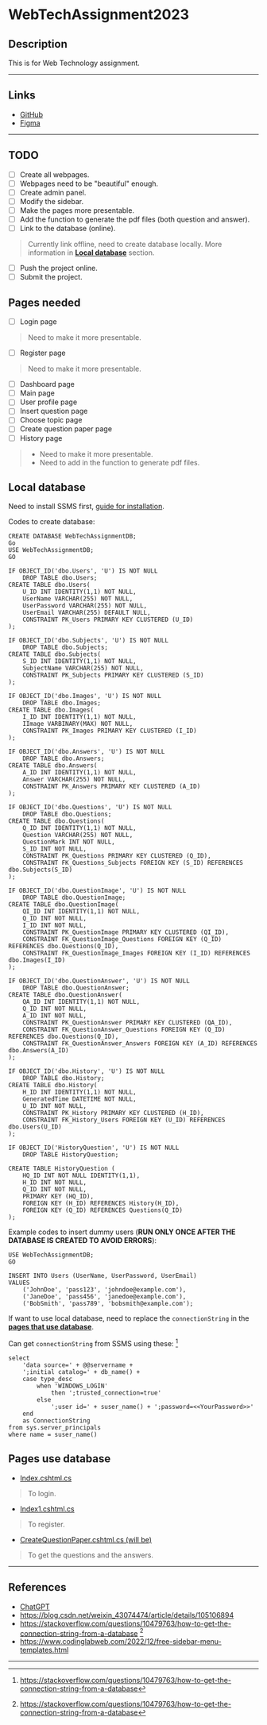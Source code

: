 # **WebTechAssignment2023**

## **Description**

This is for Web Technology assignment.

---

## **Links**

* [GitHub](https://github.com/BCS21090011/WebTechAssignment2023.git)
* [Figma](https://www.figma.com/file/0grXPVhB7sIiSKGHO9Q1H9/Untitled?node-id=15%3A3&t=pVewqGUSb8sBxukY-1)

---

## **TODO**

* [ ] Create all webpages.
* [ ] Webpages need to be "beautiful" enough.
* [ ] Create admin panel.
* [ ] Modify the sidebar.
* [ ] Make the pages more presentable.
* [ ] Add the function to generate the pdf files (both question and answer).
* [ ] Link to the database (online).
> Currently link offline, need to create database locally. More information in [**Local database**](#Local-database) section.
* [ ] Push the project online.
* [ ] Submit the project.

## **Pages needed**

* [ ] Login page
> Need to make it more presentable.
* [ ] Register page
> Need to make it more presentable.
* [ ] Dashboard page
* [ ] Main page
* [ ] User profile page
* [ ] Insert question page
* [ ] Choose topic page
* [ ] Create question paper page
* [ ] History page
> * Need to make it more presentable.
> * Need to add in the function to generate pdf files.
  
## **Local database**

Need to install SSMS first, [guide for installation](https://blog.csdn.net/weixin_43074474/article/details/105106894).

Codes to create database:

```MSSQL
CREATE DATABASE WebTechAssignmentDB;
Go
USE WebTechAssignmentDB;
GO

IF OBJECT_ID('dbo.Users', 'U') IS NOT NULL
    DROP TABLE dbo.Users;
CREATE TABLE dbo.Users(
    U_ID INT IDENTITY(1,1) NOT NULL,
    UserName VARCHAR(255) NOT NULL,
    UserPassword VARCHAR(255) NOT NULL,
    UserEmail VARCHAR(255) DEFAULT NULL,
    CONSTRAINT PK_Users PRIMARY KEY CLUSTERED (U_ID)
);

IF OBJECT_ID('dbo.Subjects', 'U') IS NOT NULL
    DROP TABLE dbo.Subjects;
CREATE TABLE dbo.Subjects(
    S_ID INT IDENTITY(1,1) NOT NULL,
    SubjectName VARCHAR(255) NOT NULL,
    CONSTRAINT PK_Subjects PRIMARY KEY CLUSTERED (S_ID)
);

IF OBJECT_ID('dbo.Images', 'U') IS NOT NULL
    DROP TABLE dbo.Images;
CREATE TABLE dbo.Images(
    I_ID INT IDENTITY(1,1) NOT NULL,
    IImage VARBINARY(MAX) NOT NULL,
    CONSTRAINT PK_Images PRIMARY KEY CLUSTERED (I_ID)
);

IF OBJECT_ID('dbo.Answers', 'U') IS NOT NULL
    DROP TABLE dbo.Answers;
CREATE TABLE dbo.Answers(
    A_ID INT IDENTITY(1,1) NOT NULL,
    Answer VARCHAR(255) NOT NULL,
    CONSTRAINT PK_Answers PRIMARY KEY CLUSTERED (A_ID)
);

IF OBJECT_ID('dbo.Questions', 'U') IS NOT NULL
    DROP TABLE dbo.Questions;
CREATE TABLE dbo.Questions(
    Q_ID INT IDENTITY(1,1) NOT NULL,
    Question VARCHAR(255) NOT NULL,
    QuestionMark INT NOT NULL,
    S_ID INT NOT NULL,
    CONSTRAINT PK_Questions PRIMARY KEY CLUSTERED (Q_ID),
    CONSTRAINT FK_Questions_Subjects FOREIGN KEY (S_ID) REFERENCES dbo.Subjects(S_ID)
);

IF OBJECT_ID('dbo.QuestionImage', 'U') IS NOT NULL
    DROP TABLE dbo.QuestionImage;
CREATE TABLE dbo.QuestionImage(
    QI_ID INT IDENTITY(1,1) NOT NULL,
    Q_ID INT NOT NULL,
    I_ID INT NOT NULL,
    CONSTRAINT PK_QuestionImage PRIMARY KEY CLUSTERED (QI_ID),
    CONSTRAINT FK_QuestionImage_Questions FOREIGN KEY (Q_ID) REFERENCES dbo.Questions(Q_ID),
    CONSTRAINT FK_QuestionImage_Images FOREIGN KEY (I_ID) REFERENCES dbo.Images(I_ID)
);

IF OBJECT_ID('dbo.QuestionAnswer', 'U') IS NOT NULL
    DROP TABLE dbo.QuestionAnswer;
CREATE TABLE dbo.QuestionAnswer(
    QA_ID INT IDENTITY(1,1) NOT NULL,
    Q_ID INT NOT NULL,
    A_ID INT NOT NULL,
    CONSTRAINT PK_QuestionAnswer PRIMARY KEY CLUSTERED (QA_ID),
    CONSTRAINT FK_QuestionAnswer_Questions FOREIGN KEY (Q_ID) REFERENCES dbo.Questions(Q_ID),
    CONSTRAINT FK_QuestionAnswer_Answers FOREIGN KEY (A_ID) REFERENCES dbo.Answers(A_ID)
);

IF OBJECT_ID('dbo.History', 'U') IS NOT NULL
    DROP TABLE dbo.History;
CREATE TABLE dbo.History(
    H_ID INT IDENTITY(1,1) NOT NULL,
    GeneratedTime DATETIME NOT NULL,
    U_ID INT NOT NULL,
    CONSTRAINT PK_History PRIMARY KEY CLUSTERED (H_ID),
    CONSTRAINT FK_History_Users FOREIGN KEY (U_ID) REFERENCES dbo.Users(U_ID)
);

IF OBJECT_ID('HistoryQuestion', 'U') IS NOT NULL
    DROP TABLE HistoryQuestion;

CREATE TABLE HistoryQuestion (
    HQ_ID INT NOT NULL IDENTITY(1,1),
    H_ID INT NOT NULL,
    Q_ID INT NOT NULL,
    PRIMARY KEY (HQ_ID),
    FOREIGN KEY (H_ID) REFERENCES History(H_ID),
    FOREIGN KEY (Q_ID) REFERENCES Questions(Q_ID)
);

```

Example codes to insert dummy users (**RUN ONLY ONCE AFTER THE DATABASE IS CREATED TO AVOID ERRORS**):

```MSSQL
USE WebTechAssignmentDB;
GO

INSERT INTO Users (UserName, UserPassword, UserEmail)
VALUES 
    ('JohnDoe', 'pass123', 'johndoe@example.com'),
    ('JaneDoe', 'pass456', 'janedoe@example.com'),
    ('BobSmith', 'pass789', 'bobsmith@example.com');

```

If want to use local database, need to replace the `connectionString` in the [**pages that use database**](#Pages-use-database).

Can get `connectionString` from SSMS using these: [^1]

```MSSQL
select
    'data source=' + @@servername +
    ';initial catalog=' + db_name() +
    case type_desc
        when 'WINDOWS_LOGIN' 
            then ';trusted_connection=true'
        else
            ';user id=' + suser_name() + ';password=<<YourPassword>>'
    end
    as ConnectionString
from sys.server_principals
where name = suser_name()
```

## **Pages use database**

* [Index.cshtml.cs](https://github.com/BCS21090011/WebTechAssignment2023/blob/master/Web%20tech/Pages/Index.cshtml.cs)
> To login.
* [Index1.cshtml.cs](https://github.com/BCS21090011/WebTechAssignment2023/blob/master/Web%20tech/Pages/Index1.cshtml.cs)
> To register.
* [CreateQuestionPaper.cshtml.cs (will be)](https://github.com/BCS21090011/WebTechAssignment2023/blob/master/Web%20tech/Pages/CreateQuestionPaper.cshtml.cs)
> To get the questions and the answers.

---

## **References**

* [ChatGPT](https://chat.openai.com/chat)
* https://blog.csdn.net/weixin_43074474/article/details/105106894
* https://stackoverflow.com/questions/10479763/how-to-get-the-connection-string-from-a-database [^1]
* https://www.codinglabweb.com/2022/12/free-sidebar-menu-templates.html

---

[^1]: https://stackoverflow.com/questions/10479763/how-to-get-the-connection-string-from-a-database
